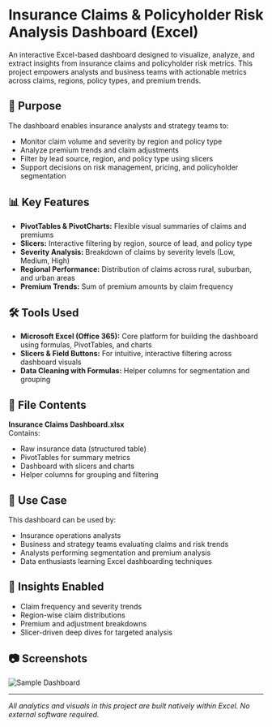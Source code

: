 # Insurance Claims & Policyholder Risk Analysis Dashboard (Excel)

An interactive Excel-based dashboard designed to visualize, analyze, and extract insights from insurance claims and policyholder risk metrics. This project empowers analysts and business teams with actionable metrics across claims, regions, policy types, and premium trends.

## 📌 Purpose

The dashboard enables insurance analysts and strategy teams to:

- Monitor claim volume and severity by region and policy type
- Analyze premium trends and claim adjustments
- Filter by lead source, region, and policy type using slicers
- Support decisions on risk management, pricing, and policyholder segmentation

## 📊 Key Features

- **PivotTables & PivotCharts:** Flexible visual summaries of claims and premiums
- **Slicers:** Interactive filtering by region, source of lead, and policy type
- **Severity Analysis:** Breakdown of claims by severity levels (Low, Medium, High)
- **Regional Performance:** Distribution of claims across rural, suburban, and urban areas
- **Premium Trends:** Sum of premium amounts by claim frequency

## 🛠️ Tools Used

- **Microsoft Excel (Office 365):** Core platform for building the dashboard using formulas, PivotTables, and charts
- **Slicers & Field Buttons:** For intuitive, interactive filtering across dashboard visuals
- **Data Cleaning with Formulas:** Helper columns for segmentation and grouping

## 📁 File Contents

**Insurance Claims Dashboard.xlsx**  
Contains:
- Raw insurance data (structured table)
- PivotTables for summary metrics
- Dashboard with slicers and charts
- Helper columns for grouping and filtering

## 📌 Use Case

This dashboard can be used by:

- Insurance operations analysts
- Business and strategy teams evaluating claims and risk trends
- Analysts performing segmentation and premium analysis
- Data enthusiasts learning Excel dashboarding techniques

## 🧠 Insights Enabled

- Claim frequency and severity trends
- Region-wise claim distributions
- Premium and adjustment breakdowns
- Slicer-driven deep dives for targeted analysis

## 📷 Screenshots

![Sample Dashboard](image1)

---

*All analytics and visuals in this project are built natively within Excel. No external software required.*
